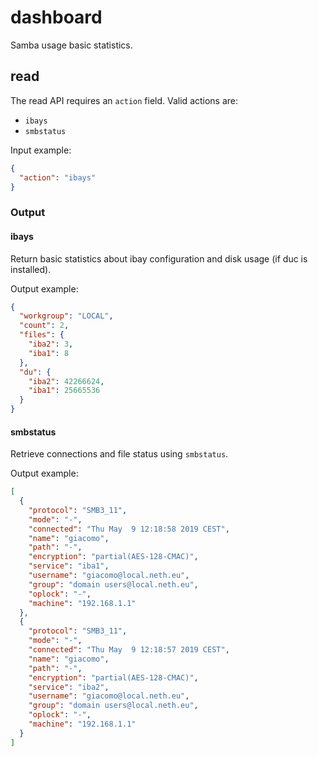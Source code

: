 # dashboard

Samba usage basic statistics.

## read

The read API requires an `action` field.
Valid actions are:

- `ibays`
- `smbstatus`

Input example:
```json
{
  "action": "ibays"
}
```

### Output

#### ibays

Return basic statistics about ibay configuration and disk usage (if duc is installed).

Output example:
```json
{
  "workgroup": "LOCAL",
  "count": 2,
  "files": {
    "iba2": 3,
    "iba1": 8
  },
  "du": {
    "iba2": 42266624,
    "iba1": 25665536
  }
}
```

#### smbstatus

Retrieve connections and file status using `smbstatus`.

Output example:
```json
[
  {
    "protocol": "SMB3_11",
    "mode": "-",
    "connected": "Thu May  9 12:18:58 2019 CEST",
    "name": "giacomo",
    "path": "-",
    "encryption": "partial(AES-128-CMAC)",
    "service": "iba1",
    "username": "giacomo@local.neth.eu",
    "group": "domain users@local.neth.eu",
    "oplock": "-",
    "machine": "192.168.1.1"
  },
  {
    "protocol": "SMB3_11",
    "mode": "-",
    "connected": "Thu May  9 12:18:57 2019 CEST",
    "name": "giacomo",
    "path": "-",
    "encryption": "partial(AES-128-CMAC)",
    "service": "iba2",
    "username": "giacomo@local.neth.eu",
    "group": "domain users@local.neth.eu",
    "oplock": "-",
    "machine": "192.168.1.1"
  }
]
```
